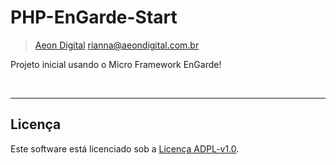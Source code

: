   PHP-EnGarde-Start
=====================

> [Aeon Digital](http://aeondigital.com.br)
> rianna@aeondigital.com.br

Projeto inicial usando o Micro Framework EnGarde!


&nbsp;
&nbsp;


_______________________________________________________________________________

## Licença

Este software está licenciado sob a [Licença ADPL-v1.0](LICENSE).
